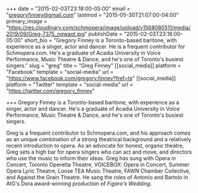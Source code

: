 +++
date = "2015-02-03T23:18:00-05:00"
email = "gregoryfinney@gmail.com"
lastmod = "2015-05-30T21:07:00-04:00"
primary_image = "https://res.cloudinary.com/schmopera/image/upload/v1568080511/media/2019/09/Greg-7375_nqwaot.jpg"
publishDate = "2015-02-03T23:18:00-05:00"
short_bio = "Gregory Finney is a Toronto-based baritone, with experience as a singer, actor and dancer. He is a frequent contributor for Schmopera.com. He&#039;s a graduate of Acadia University in Voice Performance, Music Theatre &amp; Dance, and he&#039;s one of Toronto&#039;s busiest singers."
slug = "greg"
title = "Greg Finney"
[[social_media]]
platform = "Facebook"
template = "social-media"
url = "https://www.facebook.com/gregory.finney?fref=ts"
[[social_media]]
platform = "Twitter"
template = "social-media"
url = "https://twitter.com/gregory_finney"

+++
Gregory Finney is a Toronto-based baritone, with experience as a singer, actor and dancer. He's a graduate of Acadia University in Voice Performance, Music Theatre & Dance, and he's one of Toronto's busiest singers.

Greg is a frequent contributor to Schmopera.com, and his approach comes as an unique combination of a strong theatrical background and a relatively recent introduction to opera. As an advocate for honest, organic theatre, Greg sets a high bar for opera singers who can act and move, and directors who use the music to inform their ideas. Greg has sung with Opera in Concert, Toronto Operetta Theatre, VOICEBOX: Opera in Concert, Summer Opera Lyric Theatre, Loose TEA Music Theatre, FAWN Chamber Collective, and Against the Grain Theatre. He sang the roles of Antonio and Bartolo in AtG's Dora award-winning production of *Figaro's Wedding*.